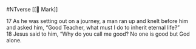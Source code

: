#NTverse 
[[📜 Mark]]

17 As he was setting out on a journey, a man ran up and knelt before him and asked him, “Good Teacher, what must I do to inherit eternal life?” 18 Jesus said to him, “Why do you call me good? No one is good but God alone.